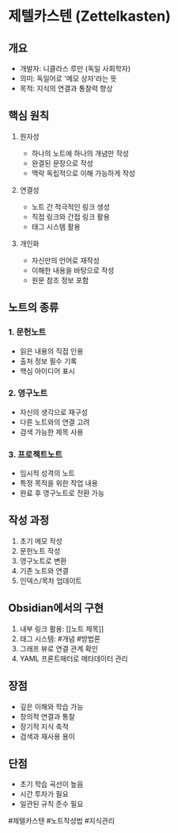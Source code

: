 # 제텔카스텐 (Zettelkasten)

## 개요
- 개발자: 니클라스 루만 (독일 사회학자)
- 의미: 독일어로 '메모 상자'라는 뜻
- 목적: 지식의 연결과 통찰력 향상

## 핵심 원칙
1. 원자성
   - 하나의 노트에 하나의 개념만 작성
   - 완결된 문장으로 작성
   - 맥락 독립적으로 이해 가능하게 작성

2. 연결성
   - 노트 간 적극적인 링크 생성
   - 직접 링크와 간접 링크 활용
   - 태그 시스템 활용

3. 개인화
   - 자신만의 언어로 재작성
   - 이해한 내용을 바탕으로 작성
   - 원문 참조 정보 포함

## 노트의 종류
### 1. 문헌노트
- 읽은 내용의 직접 인용
- 출처 정보 필수 기록
- 핵심 아이디어 표시

### 2. 영구노트
- 자신의 생각으로 재구성
- 다른 노트와의 연결 고려
- 검색 가능한 제목 사용

### 3. 프로젝트노트
- 임시적 성격의 노트
- 특정 목적을 위한 작업 내용
- 완료 후 영구노트로 전환 가능

## 작성 과정
1. 초기 메모 작성
2. 문헌노트 작성
3. 영구노트로 변환
4. 기존 노트와 연결
5. 인덱스/목차 업데이트

## Obsidian에서의 구현
1. 내부 링크 활용: [[노트 제목]]
2. 태그 시스템: #개념 #방법론
3. 그래프 뷰로 연결 관계 확인
4. YAML 프론트매터로 메타데이터 관리

## 장점
- 깊은 이해와 학습 가능
- 창의적 연결과 통찰
- 장기적 지식 축적
- 검색과 재사용 용이

## 단점
- 초기 학습 곡선이 높음
- 시간 투자가 필요
- 일관된 규칙 준수 필요

#제텔카스텐 #노트작성법 #지식관리 